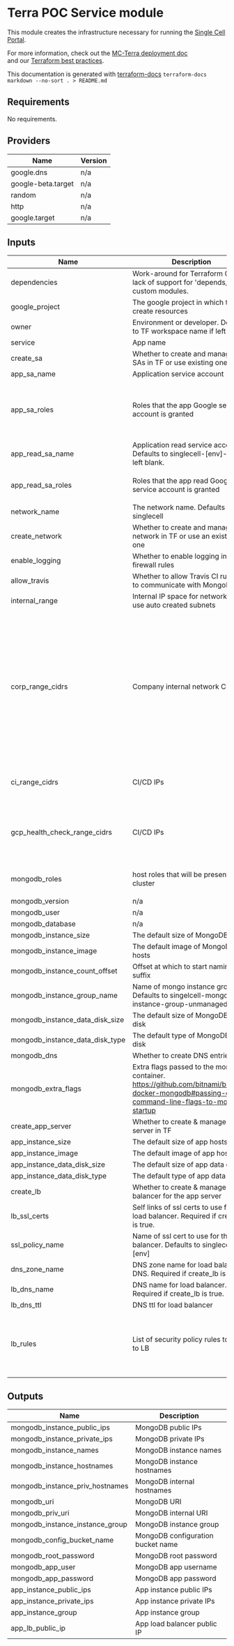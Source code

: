 # Terra POC Service module

This module creates the infrastructure necessary for running the
[Single Cell Portal](https://singlecell.broadinstitute.org/single_cell).

For more information, check out the [MC-Terra deployment doc](https://docs.dsp-devops.broadinstitute.org/mc-terra/mcterra-deployment)  
and our [Terraform best practices](https://docs.dsp-devops.broadinstitute.org/best-practices-guides/terraform).

This documentation is generated with [terraform-docs](https://github.com/segmentio/terraform-docs)
`terraform-docs markdown --no-sort . > README.md`

## Requirements

No requirements.

## Providers

| Name | Version |
|------|---------|
| google.dns | n/a |
| google-beta.target | n/a |
| random | n/a |
| http | n/a |
| google.target | n/a |

## Inputs

| Name | Description | Type | Default | Required |
|------|-------------|------|---------|:--------:|
| dependencies | Work-around for Terraform 0.12's lack of support for 'depends\_on' in custom modules. | `any` | `[]` | no |
| google\_project | The google project in which to create resources | `string` | n/a | yes |
| owner | Environment or developer. Defaults to TF workspace name if left blank. | `string` | `""` | no |
| service | App name | `string` | `"singlecell"` | no |
| create\_sa | Whether to create and manage the SAs in TF or use existing ones | `bool` | `true` | no |
| app\_sa\_name | Application service account | `string` | `""` | no |
| app\_sa\_roles | Roles that the app Google service account is granted | `list(string)` | <pre>[<br>  "roles/compute.viewer",<br>  "roles/logging.logWriter",<br>  "roles/monitoring.metricWriter"<br>]</pre> | no |
| app\_read\_sa\_name | Application read service account. Defaults to singlecell-[env]-read if left blank. | `string` | `""` | no |
| app\_read\_sa\_roles | Roles that the app read Google service account is granted | `list(string)` | <pre>[<br>  "roles/storage.objectViewer"<br>]</pre> | no |
| network\_name | The network name. Defaults to singlecell | `string` | `""` | no |
| create\_network | Whether to create and manage the network in TF or use an existing one | `bool` | `true` | no |
| enable\_logging | Whether to enable logging in firewall rules | `bool` | `false` | no |
| allow\_travis | Whether to allow Travis CI runners to communicate with MongoDB | `bool` | `false` | no |
| internal\_range | Internal IP space for networks that use auto created subnets | `string` | `"10.128.0.0/9"` | no |
| corp\_range\_cidrs | Company internal network CIDRs | `list(string)` | <pre>[<br>  "69.173.64.0/19",<br>  "69.173.96.0/20",<br>  "69.173.112.0/21",<br>  "69.173.120.0/22",<br>  "69.173.124.0/23",<br>  "69.173.126.0/24",<br>  "69.173.127.0/25",<br>  "69.173.127.128/26",<br>  "69.173.127.192/27",<br>  "69.173.127.224/30",<br>  "69.173.127.228/32",<br>  "69.173.127.230/31",<br>  "69.173.127.232/29",<br>  "69.173.127.240/28"<br>]</pre> | no |
| ci\_range\_cidrs | CI/CD IPs | `list(string)` | <pre>[<br>  "35.232.118.163/32",<br>  "130.211.234.92"<br>]</pre> | no |
| gcp\_health\_check\_range\_cidrs | CI/CD IPs | `list(string)` | <pre>[<br>  "35.191.0.0/16",<br>  "130.211.0.0/22",<br>  "209.85.152.0/22",<br>  "209.85.204.0/22"<br>]</pre> | no |
| mongodb\_roles | host roles that will be present in this cluster | `list(string)` | <pre>[<br>  "primary"<br>]</pre> | no |
| mongodb\_version | n/a | `string` | `"3.6.14"` | no |
| mongodb\_user | n/a | `string` | `"single_cell"` | no |
| mongodb\_database | n/a | `string` | `"single_cell_portal_development"` | no |
| mongodb\_instance\_size | The default size of MongoDB hosts | `string` | `"n1-highmem-2"` | no |
| mongodb\_instance\_image | The default image of MongoDB hosts | `string` | `"centos-7"` | no |
| mongodb\_instance\_count\_offset | Offset at which to start naming suffix | `number` | `0` | no |
| mongodb\_instance\_group\_name | Name of mongo instance group. Defaults to singelcell-mongo-instance-group-unmanaged | `string` | `null` | no |
| mongodb\_instance\_data\_disk\_size | The default size of MongoDB data disk | `string` | `"200"` | no |
| mongodb\_instance\_data\_disk\_type | The default type of MongoDB data disk | `string` | `"pd-ssd"` | no |
| mongodb\_dns | Whether to create DNS entries | `bool` | `false` | no |
| mongodb\_extra\_flags | Extra flags passed to the mongo container. https://github.com/bitnami/bitnami-docker-mongodb#passing-extra-command-line-flags-to-mongod-startup | `string` | `null` | no |
| create\_app\_server | Whether to create & manage an app server in TF | `bool` | `false` | no |
| app\_instance\_size | The default size of app hosts | `string` | `"n1-highmem-4"` | no |
| app\_instance\_image | The default image of app hosts | `string` | `"centos-7"` | no |
| app\_instance\_data\_disk\_size | The default size of app data disk | `string` | `"100"` | no |
| app\_instance\_data\_disk\_type | The default type of app data disk | `string` | `"pd-ssd"` | no |
| create\_lb | Whether to create & manage a load balancer for the app server | `bool` | `false` | no |
| lb\_ssl\_certs | Self links of ssl certs to use for the load balancer. Required if create\_lb is true. | `list(string)` | `[]` | no |
| ssl\_policy\_name | Name of ssl cert to use for the load balancer. Defaults to singlecell-[env] | `string` | `""` | no |
| dns\_zone\_name | DNS zone name for load balancer DNS. Required if create\_lb is true. | `string` | `""` | no |
| lb\_dns\_name | DNS name for load balancer. Required if create\_lb is true. | `string` | `""` | no |
| lb\_dns\_ttl | DNS ttl for load balancer | `string` | `"300"` | no |
| lb\_rules | List of security policy rules to apply to LB | <pre>set(object({<br>      action=string,<br>      priority=string,<br>      ip_ranges=list(string),<br>      description=string<br>    })<br>  )</pre> | `[]` | no |

## Outputs

| Name | Description |
|------|-------------|
| mongodb\_instance\_public\_ips | MongoDB public IPs |
| mongodb\_instance\_private\_ips | MongoDB private IPs |
| mongodb\_instance\_names | MongoDB instance names |
| mongodb\_instance\_hostnames | MongoDB instance hostnames |
| mongodb\_instance\_priv\_hostnames | MongoDB internal hostnames |
| mongodb\_uri | MongoDB URI |
| mongodb\_priv\_uri | MongoDB internal URI |
| mongodb\_instance\_instance\_group | MongoDB instance group |
| mongodb\_config\_bucket\_name | MongoDB configuration bucket name |
| mongodb\_root\_password | MongoDB root password |
| mongodb\_app\_user | MongoDB app username |
| mongodb\_app\_password | MongoDB app password |
| app\_instance\_public\_ips | App instance public IPs |
| app\_instance\_private\_ips | App instance private IPs |
| app\_instance\_group | App instance group |
| app\_lb\_public\_ip | App load balancer public IP |

